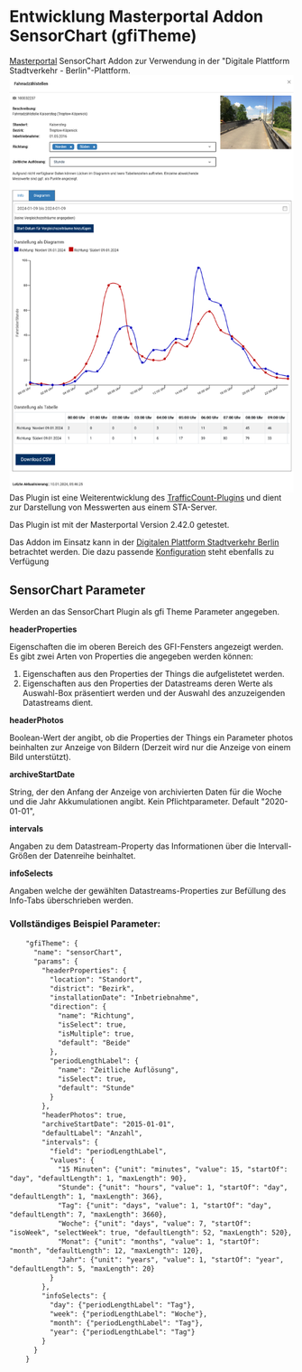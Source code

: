 Entwicklung Masterportal Addon SensorChart (gfiTheme)
======================================================
[Masterportal](https://bitbucket.org/geowerkstatt-hamburg/masterportal/src/dev/) SensorChart Addon zur Verwendung in der "Digitale Plattform Stadtverkehr - Berlin"-Plattform.
<img align="right" src="doc/img/ecoCounter.png">

Das Plugin ist eine Weiterentwicklung des [TrafficCount-Plugins](https://github.com/digitale-plattform-stadtverkehr-berlin/masterportal-addon-traffic-count) und dient zur Darstellung von Messwerten aus einem STA-Server.

Das Plugin ist mit der Masterportal Version 2.42.0 getestet.

Das Addon im Einsatz kann in der [Digitalen Plattform Stadtverkehr Berlin](https://viz.berlin.de/site/_masterportal/berlin/index.html?Map/layerIds=basemap_raster_farbe,TEU,EcoCounter&visibility=true,true,true&transparency=0,0,0&Map/zoomLevel=4) betrachtet werden.
Die dazu passende [Konfiguration](https://github.com/digitale-plattform-stadtverkehr-berlin/masterportal-dps-config/blob/master/resources/services-internet.json) steht ebenfalls zu Verfügung 


## SensorChart Parameter

Werden an das SensorChart Plugin als gfi Theme Parameter angegeben.

**headerProperties**

Eigenschaften die im oberen Bereich des GFI-Fensters angezeigt werden. Es gibt zwei Arten von Properties die angegeben werden können:

1. Eigenschaften aus den Properties der Things die aufgelistetet werden.
2. Eigenschaften aus den Properties der Datastreams deren Werte als Auswahl-Box präsentiert werden und der Auswahl des anzuzeigenden Datastreams dient.

**headerPhotos**

Boolean-Wert der angibt, ob die Properties der Things ein Parameter photos beinhalten zur Anzeige von Bildern (Derzeit wird nur die Anzeige von einem Bild unterstützt).

**archiveStartDate**

String, der den Anfang der Anzeige von archivierten Daten für die Woche und die Jahr Akkumulationen angibt.
Kein Pflichtparameter. Default "2020-01-01",

**intervals**

Angaben zu dem Datastream-Property das Informationen über die Intervall-Größen der Datenreihe beinhaltet.

**infoSelects**

Angaben welche der gewählten Datastreams-Properties zur Befüllung des Info-Tabs überschrieben werden.

### Vollständiges Beispiel Parameter:

```
    "gfiTheme": {
      "name": "sensorChart",
      "params": {
        "headerProperties": {
          "location": "Standort",
          "district": "Bezirk",
          "installationDate": "Inbetriebnahme",
          "direction": {
            "name": "Richtung",
            "isSelect": true,
            "isMultiple": true,
            "default": "Beide"
          },
          "periodLengthLabel": {
            "name": "Zeitliche Auflösung",
            "isSelect": true,
            "default": "Stunde"
          }
        },
        "headerPhotos": true,
        "archiveStartDate": "2015-01-01",
        "defaultLabel": "Anzahl",
        "intervals": {
          "field": "periodLengthLabel",
          "values": {
            "15 Minuten": {"unit": "minutes", "value": 15, "startOf": "day", "defaultLength": 1, "maxLength": 90},
            "Stunde": {"unit": "hours", "value": 1, "startOf": "day", "defaultLength": 1, "maxLength": 366},
            "Tag": {"unit": "days", "value": 1, "startOf": "day", "defaultLength": 7, "maxLength": 3660},
            "Woche": {"unit": "days", "value": 7, "startOf": "isoWeek", "selectWeek": true, "defaultLength": 52, "maxLength": 520},
            "Monat": {"unit": "months", "value": 1, "startOf": "month", "defaultLength": 12, "maxLength": 120},
            "Jahr": {"unit": "years", "value": 1, "startOf": "year", "defaultLength": 5, "maxLength": 20}
          }
        },
        "infoSelects": {
          "day": {"periodLengthLabel": "Tag"},
          "week": {"periodLengthLabel": "Woche"},
          "month": {"periodLengthLabel": "Tag"},
          "year": {"periodLengthLabel": "Tag"}
        }
      }
    }
```
